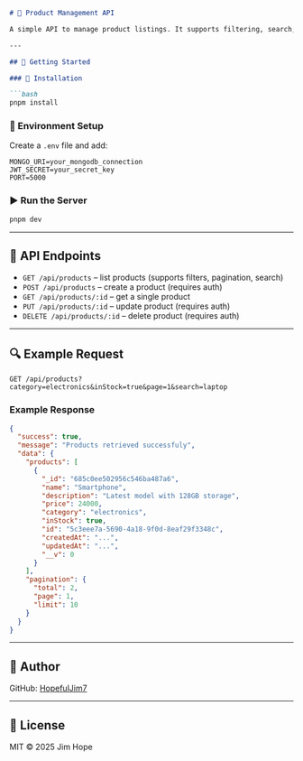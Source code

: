 ```markdown
# 🛒 Product Management API

A simple API to manage product listings. It supports filtering, search, and pagination. Built with Node.js, Express, MongoDB, and uses **pnpm** for package management.

---

## 🚀 Getting Started

### 🧩 Installation

```bash
pnpm install
```

### 🔐 Environment Setup

Create a `.env` file and add:

```
MONGO_URI=your_mongodb_connection
JWT_SECRET=your_secret_key
PORT=5000
```

### ▶️ Run the Server

```bash
pnpm dev
```

---

## 📘 API Endpoints

- `GET /api/products` – list products (supports filters, pagination, search)
- `POST /api/products` – create a product (requires auth)
- `GET /api/products/:id` – get a single product
- `PUT /api/products/:id` – update product (requires auth)
- `DELETE /api/products/:id` – delete product (requires auth)

---

## 🔍 Example Request

```
GET /api/products?category=electronics&inStock=true&page=1&search=laptop
```

### Example Response

```json
{
  "success": true,
  "message": "Products retrieved successfuly",
  "data": {
    "products": [
      {
        "_id": "685c0ee502956c546ba487a6",
        "name": "Smartphone",
        "description": "Latest model with 128GB storage",
        "price": 24000,
        "category": "electronics",
        "inStock": true,
        "id": "5c3eee7a-5690-4a18-9f0d-8eaf29f3348c",
        "createdAt": "...",
        "updatedAt": "...",
        "__v": 0
      }
    ],
    "pagination": {
      "total": 2,
      "page": 1,
      "limit": 10
    }
  }
}
```

---

## 👤 Author

GitHub: [HopefulJim7](https://github.com/HopefulJim7)

---

## 🪪 License

MIT © 2025 Jim Hope

```
